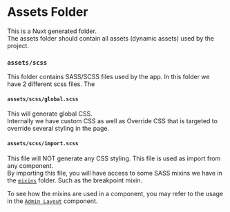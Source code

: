# Assets Folder

This is a Nuxt generated folder.  
The assets folder should contain all assets (dynamic assets) used by the project.

### `assets/scss`

This folder contains SASS/SCSS files used by the app.
In this folder we have 2 different scss files. The

#### `assets/scss/global.scss`

This will generate global CSS.  
Internally we have custom CSS as well as Override CSS that is targeted to override several styling in the page.

#### `assets/scss/import.scss`

This file will NOT generate any CSS styling. This file is used as import from any component.  
By importing this file, you will have access to some SASS mixins we have in the [`mixins`](/assets/scss/mixins) folder.
Such as the breakpoint mixin.

To see how the mixins are used in a component, you may refer to the usage in the [`Admin Layout`](/layouts/admin.vue) component.

